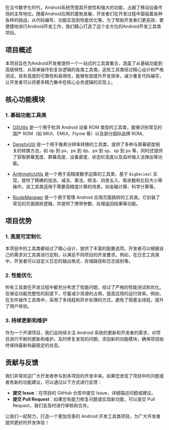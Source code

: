 在当今数字化时代，Android系统凭借其开放性和强大的功能，占据了移动设备市场的主导地位。随着Android应用的蓬勃发展，开发者们在开发过程中面临着各种各样的挑战，从代码编写、功能实现到性能优化等。为了帮助开发者们更高效、更便捷地进行Android开发工作，我们精心打造了这个全方位的Android开发工具类项目。
## 项目概述
本项目旨在为Android开发者提供一个一站式的工具类集合，涵盖了从基础功能到高级特性、从简单操作到复杂逻辑的各类工具类。这些工具类经过精心设计和严格测试，具有高度的可靠性和易用性，能够有效提升开发效率，减少重复代码编写，让开发者可以将更多精力集中在核心业务逻辑的实现上。

## 核心功能模块

### 1. 基础功能工具类

- [OSUtils](https://github.com/1143114725/KitProject/blob/main/doc/OSUtils.md) 是一个用于检测 Android 设备 ROM 类型的工具类，能够识别常见的国产 ROM（如 MIUI、EMUI、Flyme 等）以及部分国际品牌 ROM。

- [DensityUtil](https://github.com/1143114725/KitProject/blob/main/doc/DensityUtil.md)  是一个用于像素分辨率转换的工具类，提供了多种与屏幕密度相关的转换方法，如 dp 到 px、px 到 dp、px 到 sp、sp 到 px 等，同时还提供了获取屏幕宽度、屏幕高度、设备密度、状态栏高度以及监听输入法弹出等功能。

- [ArithmeticUtils](https://github.com/1143114725/KitProject/blob/main/doc/ArithmeticUtils.md)  是一个用于高精度数学运算的工具类，基于 `BigDecimal` 实现，提供了精确的加法、减法、乘法、除法、四舍五入、取余数和比较大小等操作。该工具类适用于需要高精度计算的场景，如金融计算、科学计算等。

- [RouteManager](https://github.com/1143114725/KitProject/blob/main/doc/RouteManager.md)  是一个用于管理 Android 应用页面跳转的工具类。它封装了常见的页面跳转逻辑，并提供了携带参数、处理返回结果等功能。



## 项目优势

### 1. 高度可定制化
本项目中的工具类都经过了精心设计，提供了丰富的配置选项。开发者可以根据自己的需求对工具类进行定制，以满足不同项目的开发要求。例如，在日志工具类中，开发者可以自定义日志的输出格式、存储路径和日志级别等。

### 2. 性能优化
所有工具类在开发过程中都充分考虑了性能问题，经过了严格的性能测试和优化。在保证功能完整性的前提下，尽量减少资源的占用，提高应用的运行效率。例如，在文件操作工具类中，采用了多线程和异步处理的方式，避免了阻塞主线程，提升了用户体验。

### 3. 持续更新和维护
作为一个开源项目，我们会持续关注 Android 系统的更新和开发者的需求，对项目进行不断的更新和维护。及时修复发现的问题，添加新的功能模块，确保项目始终保持最新和最稳定的状态。

## 贡献与反馈
我们非常欢迎广大开发者参与到本项目的开发中来。如果您发现了项目中的问题或者有新的功能建议，可以通过以下方式进行反馈：
- **提交 Issue**：在项目的 GitHub 仓库中提交 Issue，详细描述问题或建议。
- **提交 Pull Request**：如果您有能力修复问题或实现新功能，可以提交 Pull Request，我们会及时进行审核和合并。

让我们一起努力，打造一个更加完善的 Android 开发工具类项目，为广大开发者提供更好的开发体验！ 

        